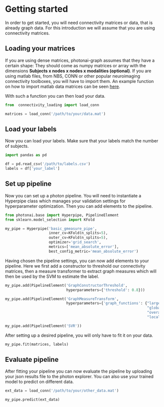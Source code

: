 # Getting started

In order to get started, you will need connectivity matrices or data, that is already graph data. For this introduction we will assume that you are using connectivity matrices.

## Loading your matrices

If you are using dense matrices, photonai-graph assumes that they have a certain shape: They should come as numpy matrices or array with the dimensions **Subjects x nodes x nodes x modalities (optional)**. If you are using matlab files, from NBS, CONN or other popular neuroimaging connectivity toolboxes, you will have to import them. An example function on how to import matlab data matrices can be seen [here](https://github.com/BenisFarmen/connectivity_loading/blob/master/load_functions.py). 

With such a function you can then load your data.

```python
from  connectivity_loading import load_conn

matrices = load_conn('/path/to/your/data.mat')
```

## Load your labels

Now you can load your labels. Make sure that your labels match the number of subjects.

```python
import pandas as pd

df = pd.read_csv('/path/to/labels.csv')
labels = df['your_label']
```

## Set up pipeline

Now you can set up a photon pipeline. You will need to instantiate a Hyperpipe class which manages your validation settings for hyperparameter optimization. Then you can add elements to the pipeline.

```python
from photonai.base import Hyperpipe, PipelineElement
from sklearn.model_selection import KFold

my_pipe = Hyperpipe('basic_gmeasure_pipe',
                    inner_cv=KFold(n_splits=5),
                    outer_cv=KFold(n_splits=5),
                    optimizer='grid_search',
                    metrics=['mean_absolute_error'],
                    best_config_metric='mean_absolute_error')
```

Having chosen the pipeline settings, you can now add elements to your pipeline. Here we first add a constructor to threshold our connectivity matrices, then a measure transformer to extract graph measures which will then be used by the SVM to estimate the label.

```python
my_pipe.add(PipelineElement('GraphConstructorThreshold',
                            hyperparameters={'threshold': 0.8}))

my_pipe.add(PipelineElement('GraphMeasureTransform',
                            hyperparameters={'graph_functions': {"large_clique_size": {},
                                                                 "global_efficiency": {},
                                                                 "overall_reciprocity": {},
                                                                 "local_efficiency": {}}}))

my_pipe.add(PipelineElement('SVR'))
```

After setting up a desired pipeline, you will only have to fit it on your data.

```python
my_pipe.fit(matrices, labels)
```

## Evaluate pipeline

After fitting your pipeline you can now evaluate the pipeline by uploading your json results file to the photon explorer. You can also use your trained model to predict on different data.

```python
ext_data = load_conn('/path/to/your/other_data.mat')

my_pipe.predict(ext_data)
```


